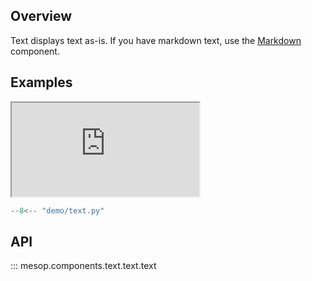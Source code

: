 ## Overview

Text displays text as-is. If you have markdown text, use the [Markdown](./markdown.md) component.

## Examples

<iframe class="component-demo" src="https://google.github.io/mesop/demo/?demo=text"></iframe>

```python
--8<-- "demo/text.py"
```

## API

::: mesop.components.text.text.text
